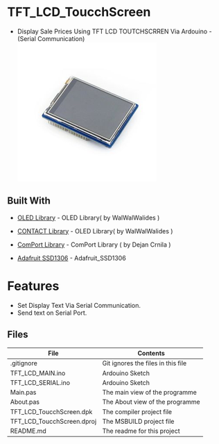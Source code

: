 # TFT_LCD_ToucchScreen
- Display Sale Prices Using TFT LCD TOUTCHSCRREN Via Ardouino - (Serial Communication)                     
![](TFT_LCD_TouchScreen.jpg) 


## Built With

* [OLED Library](https://github.com/walwalwalides/Delphi-Component/tree/master/OLED%20Library) - OLED Library( by WalWalWalides )

* [CONTACT Library](https://github.com/walwalwalides/Delphi-Component/tree/master/OLED%20Library) - OLED Library( by WalWalWalides )

* [ComPort Library](https://sourceforge.net/projects/comport/files/comport/) - ComPort Library ( by Dejan Crnila )

* [Adafruit SSD1306](https://github.com/adafruit/Adafruit_SSD1306) - Adafruit_SSD1306

# Features  

- Set Display Text Via Serial Communication.
- Send text on Serial Port.


## Files

| File | Contents | 
| --- | --- |
| .gitignore | Git ignores the files in this file |
| TFT_LCD_MAIN.ino  |Ardouino Sketch|
| TFT_LCD_SERIAL.ino  |Ardouino Sketch|
| Main.pas | The main view of the programme |
| About.pas | The About view of the programme |
| TFT_LCD_ToucchScreen.dpk | The compiler project file |
| TFT_LCD_ToucchScreen.dproj | The MSBUILD project file |
| README.md | The readme for this project |
